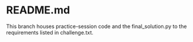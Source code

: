 # README.md

This branch houses practice-session code and the final_solution.py to the requirements listed in challenge.txt.
